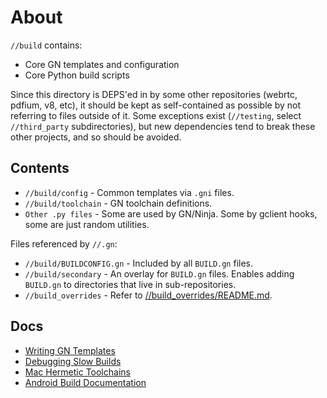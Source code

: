 # About
`//build` contains:
 * Core GN templates and configuration
 * Core Python build scripts

Since this directory is DEPS'ed in by some other repositories (webrtc, pdfium,
v8, etc), it should be kept as self-contained as possible by not referring
to files outside of it. Some exceptions exist (`//testing`, select
`//third_party` subdirectories), but new dependencies tend to break these other
projects, and so should be avoided.

## Contents
 * `//build/config` - Common templates via `.gni` files.
 * `//build/toolchain` - GN toolchain definitions.
 * `Other .py files` - Some are used by GN/Ninja. Some by gclient hooks, some
   are just random utilities.

Files referenced by `//.gn`:
 * `//build/BUILDCONFIG.gn` - Included by all `BUILD.gn` files.
 * `//build/secondary` - An overlay for `BUILD.gn` files. Enables adding
   `BUILD.gn` to directories that live in sub-repositories.
 * `//build_overrides` -
   Refer to [//build_overrides/README.md](../build_overrides/README.md).

## Docs

* [Writing GN Templates](docs/writing_gn_templates.md)
* [Debugging Slow Builds](docs/debugging_slow_builds.md)
* [Mac Hermetic Toolchains](docs/mac_hermetic_toolchain.md)
* [Android Build Documentation](android/docs/README.md)
